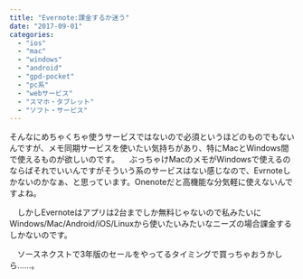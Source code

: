 ```yaml
---
title: "Evernote:課金するか迷う"
date: "2017-09-01"
categories: 
  - "ios"
  - "mac"
  - "windows"
  - "android"
  - "gpd-pocket"
  - "pc系"
  - "webサービス"
  - "スマホ・タブレット"
  - "ソフト・サービス"
---
```


そんなにめちゃくちゃ使うサービスではないので必須というほどのものでもないんですが、メモ同期サービスを使いたい気持ちがあり、特にMacとWindows間で使えるものが欲しいのです。 　ぶっちゃけMacのメモがWindowsで使えるのならばそれでいいんですがそういう系のサービスはない感じなので、Evrnoteしかないのかなぁ、と思っています。Onenoteだと高機能な分気軽に使えないんですよね。

　しかしEvernoteはアプリは2台までしか無料じゃないので私みたいにWindows/Mac/Android/iOS/Linuxから使いたいみたいなニーズの場合課金するしかないのです。

　ソースネクストで3年版のセールをやってるタイミングで買っちゃおうかしら……。
